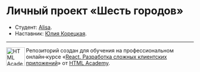 # Личный проект «Шесть городов»

- Студент: [Alisa](https://up.htmlacademy.ru/react/8/user/1701403).
- Наставник: [Юлия Корецкая](https://htmlacademy.ru/profile/id11886).

---

<a href="https://htmlacademy.ru/intensive/react"><img align="left" width="50" height="50" title="HTML Academy" src="https://up.htmlacademy.ru/static/img/intensive/react/logo-for-github.png"></a>

Репозиторий создан для обучения на профессиональном онлайн‑курсе «[React. Разработка сложных клиентских приложений](https://htmlacademy.ru/intensive/react)» от [HTML Academy](https://htmlacademy.ru).
